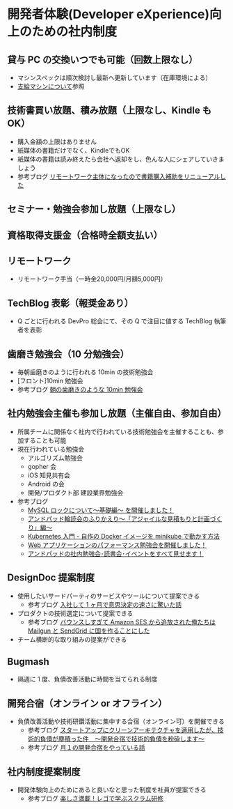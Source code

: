 # 開発者体験(Developer eXperience)向上のための社内制度

## 貸与 PC の交換いつでも可能（回数上限なし）

- マシンスペックは順次検討し最新へ更新しています（在庫環境による）
- [支給マシンについて](./pc.md)参照

## 技術書買い放題、積み放題（上限なし、Kindle も OK）

- 購入金額の上限はありません
- 紙媒体の書籍だけでなく、KindleでもOK
- 紙媒体の書籍は読み終えたら会社へ返却をし、色んな人にシェアしていきましょう
- 参考ブログ [リモートワーク主体になったので書籍購入補助をリニューアルした](https://tech.andpad.co.jp/entry/2022/05/31/100000)

## セミナー・勉強会参加し放題（上限なし）

## 資格取得支援金（合格時全額支払い）

## リモートワーク

- リモートワーク手当（一時金20,000円/月額5,000円）

## TechBlog 表彰（報奨金あり）

- Q ごとに行われる DevPro 総会にて、その Q で注目に値する TechBlog 執筆者を表彰

## 歯磨き勉強会（10 分勉強会）

- 毎朝歯磨きのように行われる 10min の技術勉強会
- [フロント]10min 勉強会
- 参考ブログ [朝の歯磨きのような 10min 勉強会](https://tech.andpad.co.jp/entry/2020/09/23/095120)

## 社内勉強会主催も参加し放題（主催自由、参加自由）

- 所属チームに関係なく社内で行われている技術勉強会を主催することも、参加することも可能
- 現在行われている勉強会
  - アルゴリズム勉強会
  - gopher 会
  - iOS 知見共有会
  - Android の会
  - 開発/プロダクト部 建設業界勉強会
- 参考ブログ
  - [MySQL ロックについて〜基礎編〜 を開催しました！](https://tech.andpad.co.jp/entry/2022/03/30/101500)
  - [アンドパッド輪読会のふりかえり〜「アジャイルな見積もりと計画づくり」編〜](https://tech.andpad.co.jp/entry/2021/06/10/170000)
  - [Kubernetes 入門 - 自作の Docker イメージを minikube で動かす方法](https://tech.andpad.co.jp/entry/2021/02/18/170000)
  - [Web アプリケーションのパフォーマンス勉強会を開催しました！](https://tech.andpad.co.jp/entry/2021/02/10/170000)
  - [アンドパッドの社内勉強会･読書会･イベントをすべて見せます！](https://speakerdeck.com/andpad/andopatudonoshe-nei-mian-qiang-hui-star-du-shu-hui-star-ibentowosubetejian-semasu)

## DesignDoc 提案制度

- 使用したいサードパーティのサービスやツールについて提案できる
  - 参考ブログ [入社して 1 ヶ月で意思決定の速さに驚いた話](https://tech.andpad.co.jp/entry/2021/12/01/110000)
- プロダクトの技術選定について提案できる
  - 参考ブログ [バウンスしすぎて Amazon SES から追放された俺たちは Mailgun と SendGrid に国を作ることにした](https://tech.andpad.co.jp/entry/2021/10/27/100000)
- チーム横断的な取り組みの提案ができる

## Bugmash

- 隔週に 1 度、負債改善活動に時間を当てられる制度

## 開発合宿（オンライン or オフライン）

- 負債改善活動や技術研鑽活動に集中する合宿（オンライン可）を開催できる
  - 参考ブログ [スタートアップにクリーンアーキテクチャを適用したが、技術的負債が塵積った件　〜開発合宿で技術的負債を粉砕します〜](https://tech.andpad.co.jp/entry/2021/09/16/170000)
  - 参考ブログ [月１の開発合宿をやっている話](https://tech.andpad.co.jp/entry/2024/12/12/100000)

## 社内制度提案制度

- 開発体験向上のためにあると良いなと思った制度を社員が提案できる
  - 参考ブログ [楽しさ満載！レゴで学ぶスクラム研修](https://tech.andpad.co.jp/entry/2023/12/08/100000)

